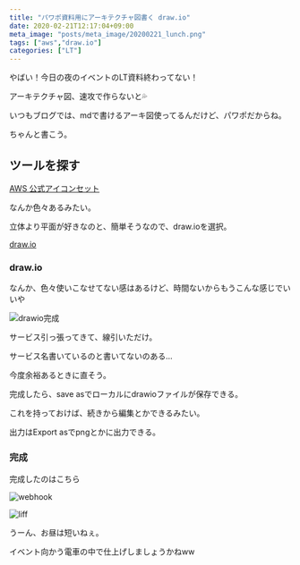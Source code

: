 ```yaml
---
title: "パワポ資料用にアーキテクチャ図書く draw.io"
date: 2020-02-21T12:17:04+09:00
meta_image: "posts/meta_image/20200221_lunch.png"
tags: ["aws","draw.io"]
categories: ["LT"]
---
```


やばい！今日の夜のイベントのLT資料終わってない！

アーキテクチャ図、速攻で作らないと💦

いつもブログでは、mdで書けるアーキ図使ってるんだけど、パワポだからね。

ちゃんと書こう。

## ツールを探す

[AWS 公式アイコンセット](https://aws.amazon.com/jp/architecture/icons/)

なんか色々あるみたい。

立体より平面が好きなのと、簡単そうなので、draw.ioを選択。

[draw.io](https://www.draw.io/)

### draw.io

なんか、色々使いこなせてない感はあるけど、時間ないからもうこんな感じでいいや

![drawio完成](../img/drowio-webhook.png)

サービス引っ張ってきて、線引いただけ。

サービス名書いているのと書いてないのある…

今度余裕あるときに直そう。

完成したら、save asでローカルにdrawioファイルが保存できる。

これを持っておけば、続きから編集とかできるみたい。

出力はExport asでpngとかに出力できる。

### 完成

完成したのはこちら

![webhook](../img/webhook.png)

![liff](../img/liff.png)

うーん、お昼は短いねぇ。

イベント向かう電車の中で仕上げしましょうかねww